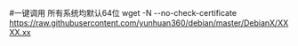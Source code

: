 ﻿#一键调用
 所有系统均默认64位
wget -N --no-check-certificate https://raw.githubusercontent.com/yunhuan360/debian/master/DebianX/XXXX.xx
